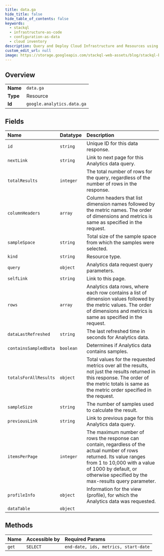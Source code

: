 ```yaml
---
title: data.ga
hide_title: false
hide_table_of_contents: false
keywords:
  - stackql
  - infrastructure-as-code
  - configuration-as-data
  - cloud inventory
description: Query and Deploy Cloud Infrastructure and Resources using SQL
custom_edit_url: null
image: https://storage.googleapis.com/stackql-web-assets/blog/stackql-blog-post-featured-image.png
---
```

  
    

## Overview
<table><tbody>
<tr><td><b>Name</b></td><td><code>data.ga</code></td></tr>
<tr><td><b>Type</b></td><td>Resource</td></tr>
<tr><td><b>Id</b></td><td><code>google.analytics.data.ga</code></td></tr>
</tbody></table>

## Fields
| Name | Datatype | Description |
|:-----|:---------|:------------|
| `id` | `string` | Unique ID for this data response. |
| `nextLink` | `string` | Link to next page for this Analytics data query. |
| `totalResults` | `integer` | The total number of rows for the query, regardless of the number of rows in the response. |
| `columnHeaders` | `array` | Column headers that list dimension names followed by the metric names. The order of dimensions and metrics is same as specified in the request. |
| `sampleSpace` | `string` | Total size of the sample space from which the samples were selected. |
| `kind` | `string` | Resource type. |
| `query` | `object` | Analytics data request query parameters. |
| `selfLink` | `string` | Link to this page. |
| `rows` | `array` | Analytics data rows, where each row contains a list of dimension values followed by the metric values. The order of dimensions and metrics is same as specified in the request. |
| `dataLastRefreshed` | `string` | The last refreshed time in seconds for Analytics data. |
| `containsSampledData` | `boolean` | Determines if Analytics data contains samples. |
| `totalsForAllResults` | `object` | Total values for the requested metrics over all the results, not just the results returned in this response. The order of the metric totals is same as the metric order specified in the request. |
| `sampleSize` | `string` | The number of samples used to calculate the result. |
| `previousLink` | `string` | Link to previous page for this Analytics data query. |
| `itemsPerPage` | `integer` | The maximum number of rows the response can contain, regardless of the actual number of rows returned. Its value ranges from 1 to 10,000 with a value of 1000 by default, or otherwise specified by the max-results query parameter. |
| `profileInfo` | `object` | Information for the view (profile), for which the Analytics data was requested. |
| `dataTable` | `object` |  |
## Methods
| Name | Accessible by | Required Params |
|:-----|:--------------|:----------------|
| `get` | `SELECT` | `end-date, ids, metrics, start-date` |
